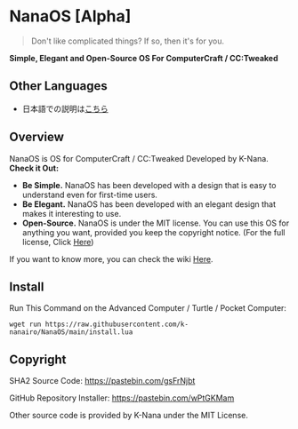# NanaOS [Alpha]
> Don't like complicated things? If so, then it's for you.

**Simple, Elegant and Open-Source OS For ComputerCraft / CC:Tweaked**
## Other Languages
- 日本語での説明は[こちら](README_JP.md)

## Overview
NanaOS is OS for ComputerCraft / CC:Tweaked Developed by K-Nana. **Check it Out:**
- **Be Simple.** NanaOS has been developed with a design that is easy to understand even for first-time users.
- **Be Elegant.** NanaOS has been developed with an elegant design that makes it interesting to use.
- **Open-Source.** NanaOS is under the MIT license. You can use this OS for anything you want, provided you keep the copyright notice. (For the full license, Click [Here](LICENSE))

If you want to know more, you can check the wiki [Here](https://github.com/k-nanairo/NanaOS/wiki).

## Install
Run This Command on the Advanced Computer / Turtle / Pocket Computer:

`wget run https://raw.githubusercontent.com/k-nanairo/NanaOS/main/install.lua`

## Copyright
SHA2 Source Code: https://pastebin.com/gsFrNjbt

GitHub Repository Installer:
https://pastebin.com/wPtGKMam

Other source code is provided by K-Nana under the MIT License.

